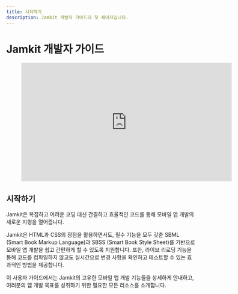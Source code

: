 ```yaml
---
title: 시작하기
description: Jamkit 개발자 가이드의 첫 페이지입니다.
---
```


# Jamkit 개발자 가이드

<figure html>
    <iframe width="560" height="315" src="https://drive.google.com/file/d/1jUDQA1nMCkz0p32ri01ZS5xLxTYtRLaz/preview" title="Jamkit Introduction Video" frameborder="0" allow="accelerometer; autoplay; clipboard-write; encrypted-media; gyroscope; picture-in-picture; web-share" allowfullscreen></iframe>
</figure>

## 시작하기

Jamkit은 복잡하고 어려운 코딩 대신 간결하고 효율적인 코드를 통해 모바일 앱 개발의 새로운 지평을 열어줍니다.

Jamkit은 HTML과 CSS의 장점을 활용하면서도, 필수 기능을 모두 갖춘 SBML (Smart Book Markup Language)과 SBSS (Smart Book Style Sheet)를 기반으로 모바일 앱 개발을 쉽고 간편하게 할 수 있도록 지원합니다. 또한, 라이브 리로딩 기능을 통해 코드를 컴파일하지 않고도 실시간으로 변경 사항을 확인하고 테스트할 수 있는 효과적인 방법을 제공합니다.

이 사용자 가이드에서는 Jamkit의 고유한 모바일 앱 개발 기능들을 상세하게 안내하고, 여러분의 앱 개발 목표를 성취하기 위한 필요한 모든 리소스를 소개합니다.
